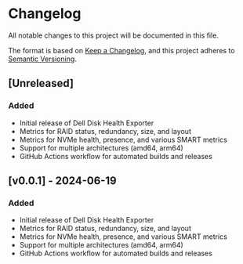 # Changelog

All notable changes to this project will be documented in this file.

The format is based on [Keep a Changelog](https://keepachangelog.com/en/1.0.0/),
and this project adheres to [Semantic Versioning](https://semver.org/spec/v2.0.0.html).

## [Unreleased]

### Added
- Initial release of Dell Disk Health Exporter
- Metrics for RAID status, redundancy, size, and layout
- Metrics for NVMe health, presence, and various SMART metrics
- Support for multiple architectures (amd64, arm64)
- GitHub Actions workflow for automated builds and releases

## [v0.0.1] - 2024-06-19
### Added
- Initial release of Dell Disk Health Exporter
- Metrics for RAID status, redundancy, size, and layout
- Metrics for NVMe health, presence, and various SMART metrics
- Support for multiple architectures (amd64, arm64)
- GitHub Actions workflow for automated builds and releases